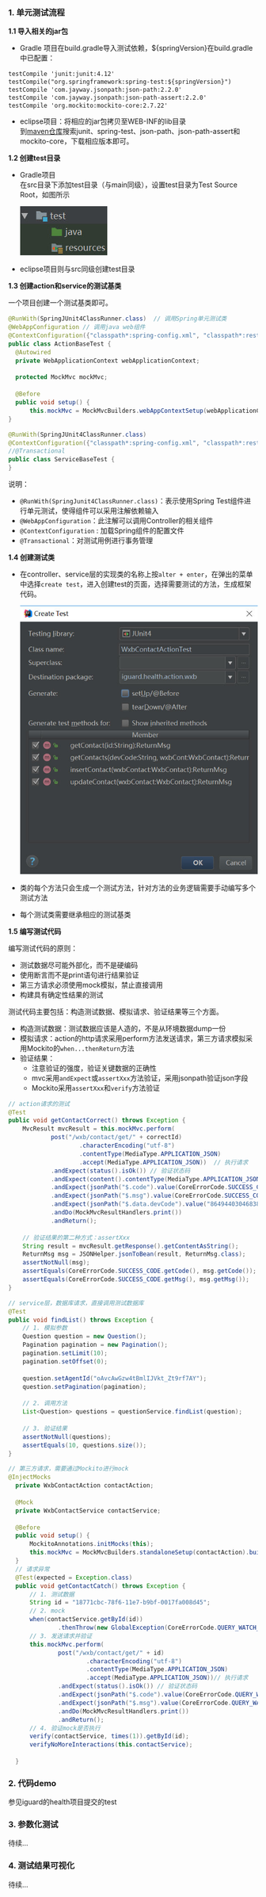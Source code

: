 ### 1. 单元测试流程

**1.1 导入相关的jar包**

  - Gradle 项目在build.gradle导入测试依赖，${springVersion}在build.gradle中已配置：
  ```
  testCompile 'junit:junit:4.12'
  testCompile("org.springframework:spring-test:${springVersion}")
  testCompile 'com.jayway.jsonpath:json-path:2.2.0'
  testCompile 'com.jayway.jsonpath:json-path-assert:2.2.0'
  testCompile 'org.mockito:mockito-core:2.7.22'
  ```
  - eclipse项目：将相应的jar包拷贝至WEB-INF的lib目录  
    到[maven仓库](https://mvnrepository.com/)搜索junit、spring-test、json-path、json-path-assert和mockito-core，下载相应版本即可。

**1.2 创建test目录**  

  - Gradle项目  
      在src目录下添加test目录（与main同级），设置test目录为Test Source Root，如图所示  

      ![创建test目录](amWiki/images/directory.jpg "Title")

  - eclipse项目则与src同级创建test目录

**1.3 创建action和service的测试基类**

  一个项目创建一个测试基类即可。  

  ```java  
  @RunWith(SpringJUnit4ClassRunner.class)  // 调用Spring单元测试类
  @WebAppConfiguration // 调用java web组件
  @ContextConfiguration({"classpath*:spring-config.xml", "classpath*:rest-config.xml"})  // 加载spring配置文件
  public class ActionBaseTest {
    @Autowired
    private WebApplicationContext webApplicationContext;

    protected MockMvc mockMvc;

    @Before
    public void setup() {
        this.mockMvc = MockMvcBuilders.webAppContextSetup(webApplicationContext).build();
  }
  ```
  ```java
  @RunWith(SpringJUnit4ClassRunner.class)
  @ContextConfiguration({"classpath*:spring-config.xml", "classpath*:rest-config.xml"})
  //@Transactional
  public class ServiceBaseTest {
  }
  ```
  说明：
  - `@RunWith(SpringJunit4ClassRunner.class)`：表示使用Spring Test组件进行单元测试，使得组件可以采用注解依赖输入
  - `@WebAppConfiguration`：此注解可以调用Controller的相关组件
  - `@ContextConfiguration` : 加载Spring组件的配置文件
  - `@Transactional`：对测试用例进行事务管理

**1.4 创建测试类**

  - 在controller、service层的实现类的名称上按`alter + enter`，在弹出的菜单中选择`create test`，进入创建test的页面，选择需要测试的方法，生成框架代码。  

    ![创建test框架代码](amWiki/images/createtest.jpg "Title")

  - 类的每个方法只会生成一个测试方法，针对方法的业务逻辑需要手动编写多个测试方法
  - 每个测试类需要继承相应的测试基类

**1.5 编写测试代码**

  编写测试代码的原则：  

  - 测试数据尽可能外部化，而不是硬编码
  - 使用断言而不是print语句进行结果验证
  - 第三方请求必须使用mock模拟，禁止直接调用
  - 构建具有确定性结果的测试  

测试代码主要包括：构造测试数据、模拟请求、验证结果等三个方面。

  - 构造测试数据：测试数据应该是人造的，不是从环境数据dump一份
  - 模拟请求：action的http请求采用perform方法发送请求，第三方请求模拟采用Mockito的`when...thenReturn`方法
  - 验证结果：  
    - 注意验证的强度，验证关键数据的正确性
    - mvc采用`andExpect`或`assertXxx`方法验证，采用jsonpath验证json字段
    - Mockito采用`assertXxx`和`verify`方法验证

  ```java
  // action请求的测试
  @Test
  public void getContactCorrect() throws Exception {
      MvcResult mvcResult = this.mockMvc.perform(
              post("/wxb/contact/get/" + correctId)
                      .characterEncoding("utf-8")
                      .contentType(MediaType.APPLICATION_JSON)
                      .accept(MediaType.APPLICATION_JSON))  // 执行请求
              .andExpect(status().isOk()) // 验证状态码
              .andExpect(content().contentType(MediaType.APPLICATION_JSON_UTF8_VALUE)) // 验证响应contentType
              .andExpect(jsonPath("$.code").value(CoreErrorCode.SUCCESS_CODE.getCode())) // 使用Json path验证JSON
              .andExpect(jsonPath("$.msg").value(CoreErrorCode.SUCCESS_CODE.getMsg())) // 使用Json path验证JSON
              .andExpect(jsonPath("$.data.devCode").value("864944030468387"))
              .andDo(MockMvcResultHandlers.print())
              .andReturn();

      // 验证结果的第二种方式：assertXxx
      String result = mvcResult.getResponse().getContentAsString();
      ReturnMsg msg = JSONHelper.jsonToBean(result, ReturnMsg.class);
      assertNotNull(msg);
      assertEquals(CoreErrorCode.SUCCESS_CODE.getCode(), msg.getCode());
      assertEquals(CoreErrorCode.SUCCESS_CODE.getMsg(), msg.getMsg());
  }
  ```
  ```java
  // service层，数据库请求，直接调用测试数据库
  @Test
  public void findList() throws Exception {
      // 1. 模拟参数
      Question question = new Question();
      Pagination pagination = new Pagination();
      pagination.setLimit(10);
      pagination.setOffset(0);

      question.setAgentId("oAvcAwGzw4tBmlIJVkt_Zt9rf7AY");
      question.setPagination(pagination);

      // 2. 调用方法
      List<Question> questions = questionService.findList(question);

      // 3. 验证结果
      assertNotNull(questions);
      assertEquals(10, questions.size());
  }
  ```
  ```java
  // 第三方请求，需要通过Mockito进行mock
  @InjectMocks
    private WxbContactAction contactAction;

    @Mock
    private WxbContactService contactService;

    @Before
    public void setup() {
        MockitoAnnotations.initMocks(this);
        this.mockMvc = MockMvcBuilders.standaloneSetup(contactAction).build();
    }
    // 请求异常
    @Test(expected = Exception.class)
    public void getContactCatch() throws Exception {
        // 1. 测试数据
        String id = "18771cbc-78f6-11e7-b9bf-0017fa008d45";
        // 2. mock
        when(contactService.getById(id))
                .thenThrow(new GlobalException(CoreErrorCode.QUERY_WATCH_CONTACT_EXCEPTION));
        // 3. 发送请求并验证
        this.mockMvc.perform(
                post("/wxb/contact/get/" + id)
                        .characterEncoding("utf-8")
                        .contentType(MediaType.APPLICATION_JSON)
                        .accept(MediaType.APPLICATION_JSON))// 执行请求
                .andExpect(status().isOk()) // 验证状态码
                .andExpect(jsonPath("$.code").value(CoreErrorCode.QUERY_WATCH_CONTACT_EXCEPTION.getCode())) // 使用Json path验证JSON
                .andExpect(jsonPath("$.msg").value(CoreErrorCode.QUERY_WATCH_CONTACT_EXCEPTION.getMsg()))
                .andDo(MockMvcResultHandlers.print())
                .andReturn();
        // 4. 验证mock是否执行
        verify(contactService, times(1)).getById(id);
        verifyNoMoreInteractions(this.contactService);

    }
  ```

### 2. 代码demo

参见iguard的health项目提交的test

### 3. 参数化测试

待续...

### 4. 测试结果可视化

待续...
